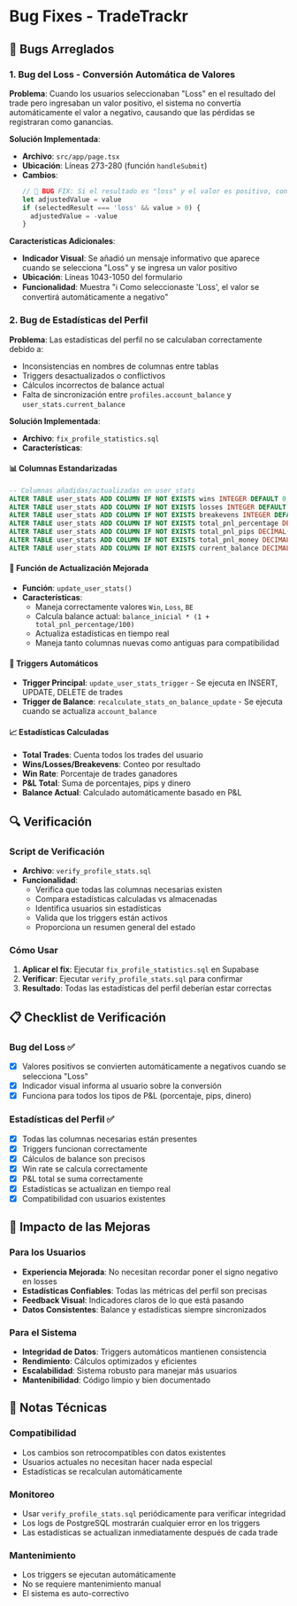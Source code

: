 # Bug Fixes - TradeTrackr

## 🐛 Bugs Arreglados

### 1. Bug del Loss - Conversión Automática de Valores

**Problema**: Cuando los usuarios seleccionaban "Loss" en el resultado del trade pero ingresaban un valor positivo, el sistema no convertía automáticamente el valor a negativo, causando que las pérdidas se registraran como ganancias.

**Solución Implementada**:
- **Archivo**: `src/app/page.tsx`
- **Ubicación**: Líneas 273-280 (función `handleSubmit`)
- **Cambios**:
  ```typescript
  // 🔧 BUG FIX: Si el resultado es "loss" y el valor es positivo, convertir a negativo
  let adjustedValue = value
  if (selectedResult === 'loss' && value > 0) {
    adjustedValue = -value
  }
  ```

**Características Adicionales**:
- **Indicador Visual**: Se añadió un mensaje informativo que aparece cuando se selecciona "Loss" y se ingresa un valor positivo
- **Ubicación**: Líneas 1043-1050 del formulario
- **Funcionalidad**: Muestra "ℹ️ Como seleccionaste 'Loss', el valor se convertirá automáticamente a negativo"

### 2. Bug de Estadísticas del Perfil

**Problema**: Las estadísticas del perfil no se calculaban correctamente debido a:
- Inconsistencias en nombres de columnas entre tablas
- Triggers desactualizados o conflictivos
- Cálculos incorrectos de balance actual
- Falta de sincronización entre `profiles.account_balance` y `user_stats.current_balance`

**Solución Implementada**:
- **Archivo**: `fix_profile_statistics.sql`
- **Características**:

#### 📊 Columnas Estandarizadas
```sql
-- Columnas añadidas/actualizadas en user_stats
ALTER TABLE user_stats ADD COLUMN IF NOT EXISTS wins INTEGER DEFAULT 0;
ALTER TABLE user_stats ADD COLUMN IF NOT EXISTS losses INTEGER DEFAULT 0;
ALTER TABLE user_stats ADD COLUMN IF NOT EXISTS breakevens INTEGER DEFAULT 0;
ALTER TABLE user_stats ADD COLUMN IF NOT EXISTS total_pnl_percentage DECIMAL(10,4) DEFAULT 0;
ALTER TABLE user_stats ADD COLUMN IF NOT EXISTS total_pnl_pips DECIMAL(10,2) DEFAULT 0;
ALTER TABLE user_stats ADD COLUMN IF NOT EXISTS total_pnl_money DECIMAL(15,2) DEFAULT 0;
ALTER TABLE user_stats ADD COLUMN IF NOT EXISTS current_balance DECIMAL(15,2) DEFAULT 1000;
```

#### 🔧 Función de Actualización Mejorada
- **Función**: `update_user_stats()`
- **Características**:
  - Maneja correctamente valores `Win`, `Loss`, `BE`
  - Calcula balance actual: `balance_inicial * (1 + total_pnl_percentage/100)`
  - Actualiza estadísticas en tiempo real
  - Maneja tanto columnas nuevas como antiguas para compatibilidad

#### 🚀 Triggers Automáticos
- **Trigger Principal**: `update_user_stats_trigger` - Se ejecuta en INSERT, UPDATE, DELETE de trades
- **Trigger de Balance**: `recalculate_stats_on_balance_update` - Se ejecuta cuando se actualiza `account_balance`

#### 📈 Estadísticas Calculadas
- **Total Trades**: Cuenta todos los trades del usuario
- **Wins/Losses/Breakevens**: Conteo por resultado
- **Win Rate**: Porcentaje de trades ganadores
- **P&L Total**: Suma de porcentajes, pips y dinero
- **Balance Actual**: Calculado automáticamente basado en P&L

## 🔍 Verificación

### Script de Verificación
- **Archivo**: `verify_profile_stats.sql`
- **Funcionalidad**:
  - Verifica que todas las columnas necesarias existen
  - Compara estadísticas calculadas vs almacenadas
  - Identifica usuarios sin estadísticas
  - Valida que los triggers están activos
  - Proporciona un resumen general del estado

### Cómo Usar
1. **Aplicar el fix**: Ejecutar `fix_profile_statistics.sql` en Supabase
2. **Verificar**: Ejecutar `verify_profile_stats.sql` para confirmar
3. **Resultado**: Todas las estadísticas del perfil deberían estar correctas

## 📋 Checklist de Verificación

### Bug del Loss ✅
- [x] Valores positivos se convierten automáticamente a negativos cuando se selecciona "Loss"
- [x] Indicador visual informa al usuario sobre la conversión
- [x] Funciona para todos los tipos de P&L (porcentaje, pips, dinero)

### Estadísticas del Perfil ✅
- [x] Todas las columnas necesarias están presentes
- [x] Triggers funcionan correctamente
- [x] Cálculos de balance son precisos
- [x] Win rate se calcula correctamente
- [x] P&L total se suma correctamente
- [x] Estadísticas se actualizan en tiempo real
- [x] Compatibilidad con usuarios existentes

## 🚀 Impacto de las Mejoras

### Para los Usuarios
- **Experiencia Mejorada**: No necesitan recordar poner el signo negativo en losses
- **Estadísticas Confiables**: Todas las métricas del perfil son precisas
- **Feedback Visual**: Indicadores claros de lo que está pasando
- **Datos Consistentes**: Balance y estadísticas siempre sincronizados

### Para el Sistema
- **Integridad de Datos**: Triggers automáticos mantienen consistencia
- **Rendimiento**: Cálculos optimizados y eficientes
- **Escalabilidad**: Sistema robusto para manejar más usuarios
- **Mantenibilidad**: Código limpio y bien documentado

## 📝 Notas Técnicas

### Compatibilidad
- Los cambios son retrocompatibles con datos existentes
- Usuarios actuales no necesitan hacer nada especial
- Estadísticas se recalculan automáticamente

### Monitoreo
- Usar `verify_profile_stats.sql` periódicamente para verificar integridad
- Los logs de PostgreSQL mostrarán cualquier error en los triggers
- Las estadísticas se actualizan inmediatamente después de cada trade

### Mantenimiento
- Los triggers se ejecutan automáticamente
- No se requiere mantenimiento manual
- El sistema es auto-correctivo 